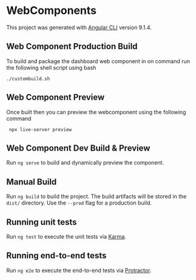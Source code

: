 # WebComponents

This project was generated with [Angular CLI](https://github.com/angular/angular-cli) version 9.1.4.

## Web Component Production Build
To build and package the dashboard web component in on command run the following shell script using bash
```
./custombuild.sh
```

## Web Component Preview
Once built then you can preview the webcomponent using the following command
```
 npx live-server preview
```

## Web Component Dev Build & Preview
Run `ng serve` to build and dynamically preview the component.

## Manual Build
Run `ng build` to build the project. The build artifacts will be stored in the `dist/` directory. Use the `--prod` flag for a production build.

## Running unit tests

Run `ng test` to execute the unit tests via [Karma](https://karma-runner.github.io).

## Running end-to-end tests

Run `ng e2e` to execute the end-to-end tests via [Protractor](http://www.protractortest.org/).

